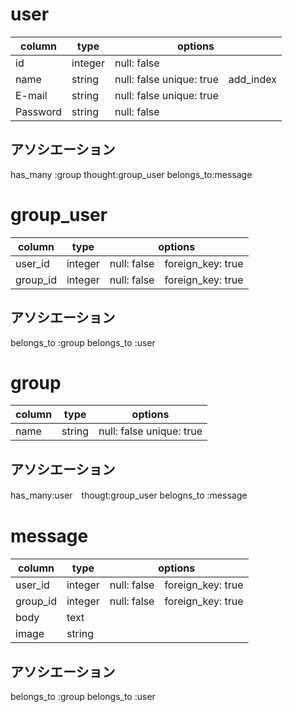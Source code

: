 
# user

|column|type|options|
|----|------|-------|
|id|integer|null: false|
|name|string|null: false unique: true　add_index|
|E-mail|string|null: false unique: true|
|Password|string|null: false|

## アソシエーション
has_many :group thought:group_user
belongs_to:message


# group_user

|column|type|options|
|---|-----|------|
|user_id|integer|null: false　foreign_key: true|
|group_id|integer|null: false　foreign_key: true|

## アソシエーション
belongs_to :group
belongs_to :user


# group

|column|type|options|
|---|-----|-----|
|name|string|null: false unique: true|

## アソシエーション
has_many:user　thougt:group_user
belogns_to :message


# message

|column|type|options|
|---|-----|-----|
|user_id|integer|null: false　foreign_key: true|
|group_id|integer|null: false　foreign_key: true|
|body|text||
|image|string||

## アソシエーション
belongs_to :group
belongs_to :user
